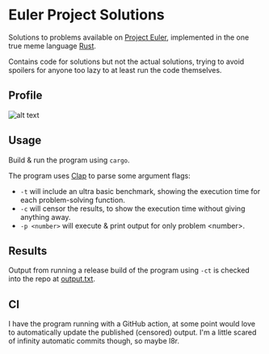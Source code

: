 # Euler Project Solutions

Solutions to problems available on [Project Euler](https://projecteuler.net),
implemented in the one true meme language [Rust](https://rust-lang.org/).

Contains code for solutions but not the actual solutions, trying to avoid
spoilers for anyone too lazy to at least run the code themselves.

## Profile

![alt text](https://projecteuler.net/profile/mry666.png)

## Usage

Build & run the program using `cargo`.

The program uses [Clap](https://github.com/clap-rs/clap) to parse some argument
flags:

- `-t` will include an ultra basic benchmark, showing the execution time for
  each problem-solving function.
- `-c` will censor the results, to show the execution time without giving
  anything away.
- `-p <number>` will execute & print output for only problem \<number\>.

## Results

Output from running a release build of the program using `-ct` is checked
into the repo at [output.txt](output.txt).

## CI

I have the program running with a GitHub action, at some point would love to
automatically update the published (censored) output. I'm a little scared of
infinity automatic commits though, so maybe l8r.
